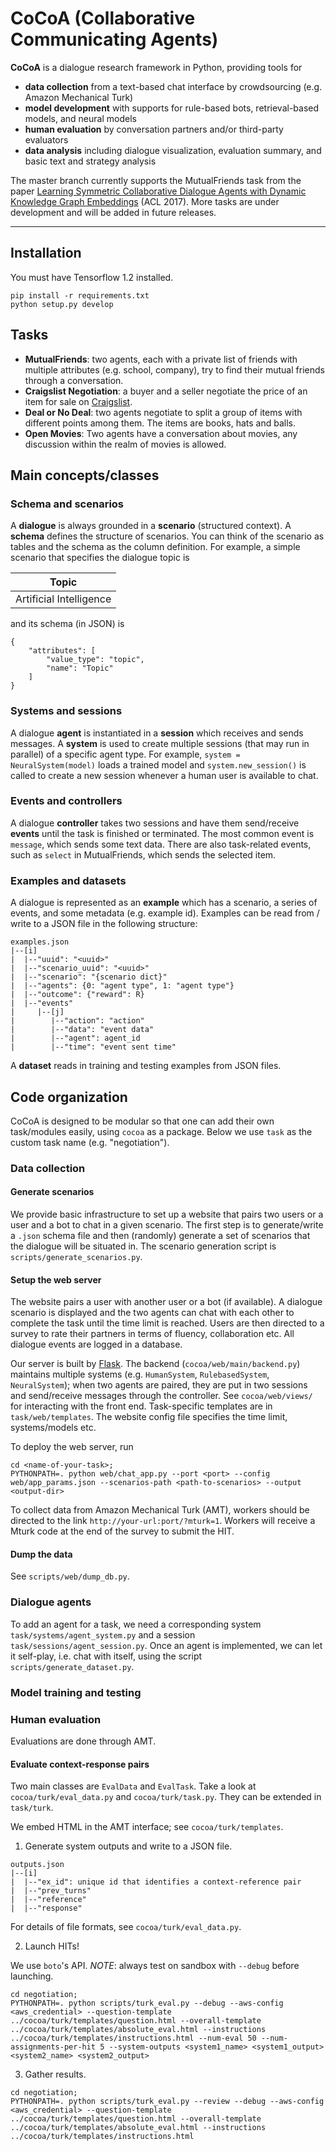 # CoCoA (Collaborative Communicating Agents)

**CoCoA** is a dialogue research framework in Python, providing tools for
- **data collection** from a text-based chat interface by crowdsourcing (e.g. Amazon Mechanical Turk)
- **model development** with supports for rule-based bots, retrieval-based models, and neural models
- **human evaluation** by conversation partners and/or third-party evaluators
- **data analysis** including dialogue visualization, evaluation summary, and basic text and strategy analysis

The master branch currently supports the MutualFriends task from the paper [Learning Symmetric Collaborative Dialogue Agents with Dynamic Knowledge Graph Embeddings](https://arxiv.org/pdf/1704.07130.pdf) (ACL 2017). More tasks are under development and will be added in future releases.

----------

## Installation
You must have Tensorflow 1.2 installed.
```
pip install -r requirements.txt
python setup.py develop
```

## Tasks
- **MutualFriends**: two agents, each with a private list of friends with multiple attributes (e.g. school, company), try to find their mutual friends through a conversation.
- **Craigslist Negotiation**: a buyer and a seller negotiate the price of an item for sale on [Craigslist](https://sfbay.craigslist.org/).
- **Deal or No Deal**: two agents negotiate to split a group of items with different points among them.  The items are books, hats and balls.
- **Open Movies**: Two agents have a conversation about movies, any discussion within the realm of movies is allowed.

## Main concepts/classes
### Schema and scenarios
A **dialogue** is always grounded in a **scenario** (structured context). A **schema** defines the structure of scenarios. You can think of the scenario as tables and the schema as the column definition. For example, a simple scenario that specifies the dialogue topic is

| Topic      | 
| -------- | 
| Artificial Intelligence  | 

and its schema (in JSON) is
```
{
    "attributes": [
        "value_type": "topic",
        "name": "Topic"
    ]
}
```
### Systems and sessions
A dialogue **agent** is instantiated in a **session** which receives and sends messages. A **system** is used to create multiple sessions (that may run in parallel) of a specific agent type. For example, ```system = NeuralSystem(model)``` loads a trained model and ```system.new_session()``` is called to create a new session whenever a human user is available to chat.

### Events and controllers
A dialogue **controller** takes two sessions and have them send/receive **events** until the task is finished or terminated. The most common event is ```message```, which sends some text data. There are also task-related events, such as ```select``` in MutualFriends, which sends the selected item. 

### Examples and datasets
A dialogue is represented as an **example** which has a scenario, a series of events, and some metadata (e.g. example id). Examples can be read from / write to a JSON file in the following structure:
```
examples.json
|--[i]
|  |--"uuid": "<uuid>"
|  |--"scenario_uuid": "<uuid>"
|  |--"scenario": "{scenario dict}"
|  |--"agents": {0: "agent type", 1: "agent type"}
|  |--"outcome": {"reward": R}
|  |--"events"
|     |--[j]
|        |--"action": "action"
|        |--"data": "event data"
|        |--"agent": agent_id
|        |--"time": "event sent time"
```
A **dataset** reads in training and testing examples from JSON files.

## Code organization
CoCoA is designed to be modular so that one can add their own task/modules easily, using `cocoa` as a package.
Below we use ```task``` as the custom task name (e.g. "negotiation").

### Data collection
#### Generate scenarios
We provide basic infrastructure to set up a website that pairs two users or a user and a bot to chat in a given scenario. The first step is to generate/write a ```.json``` schema file and then (randomly) generate a set of scenarios that the dialogue will be situated in. The scenario generation script is ```scripts/generate_scenarios.py```.

#### Setup the web server
The website pairs a user with another user or a bot (if available). A dialogue scenario is displayed and the two agents can chat with each other to complete the task until the time limit is reached. Users are then directed to a survey to rate their partners in terms of fluency, collaboration etc. All dialogue events are logged in a database.

Our server is built by [Flask](http://flask.pocoo.org/). The backend (```cocoa/web/main/backend.py```) maintains multiple systems (e.g. ```HumanSystem```, ```RulebasedSystem```, ```NeuralSystem```); when two agents are paired, they are put in two sessions and send/receive messages through the controller. See ```cocoa/web/views/``` for interacting with the front end. Task-specific templates are in ```task/web/templates```. The website config file specifies the time limit, systems/models etc.

To deploy the web server, run
```
cd <name-of-your-task>;
PYTHONPATH=. python web/chat_app.py --port <port> --config web/app_params.json --scenarios-path <path-to-scenarios> --output <output-dir>
```

To collect data from Amazon Mechanical Turk (AMT), workers should be directed to the link ```http://your-url:port/?mturk=1```. Workers will receive a Mturk code at the end of the survey to submit the HIT.

#### Dump the data
See ```scripts/web/dump_db.py```.

### Dialogue agents
To add an agent for a task, we need a corresponding system ```task/systems/agent_system.py``` and a session ```task/sessions/agent_session.py```.
Once an agent is implemented, we can let it self-play, i.e. chat with itself, using the script ```scripts/generate_dataset.py```.

### Model training and testing

### Human evaluation

Evaluations are done through AMT.

#### Evaluate context-response pairs

Two main classes are `EvalData` and `EvalTask`.
Take a look at `cocoa/turk/eval_data.py` and `cocoa/turk/task.py`.
They can be extended in `task/turk`.

We embed HTML in the AMT interface; see `cocoa/turk/templates`.

1. Generate system outputs and write to a JSON file.
```
outputs.json
|--[i]
|  |--"ex_id": unique id that identifies a context-reference pair
|  |--"prev_turns"
|  |--"reference"
|  |--"response"
```
For details of file formats, see `cocoa/turk/eval_data.py`.

2. Launch HITs! 

We use `boto`'s API. *NOTE*: always test on sandbox with `--debug` before launching.

```
cd negotiation;
PYTHONPATH=. python scripts/turk_eval.py --debug --aws-config <aws_credential> --question-template ../cocoa/turk/templates/question.html --overall-template ../cocoa/turk/templates/absolute_eval.html --instructions ../cocoa/turk/templates/instructions.html --num-eval 50 --num-assignments-per-hit 5 --system-outputs <system1_name> <system1_output> <system2_name> <system2_output>
```

3. Gather results.
```
cd negotiation;
PYTHONPATH=. python scripts/turk_eval.py --review --debug --aws-config <aws_credential> --question-template ../cocoa/turk/templates/question.html --overall-template ../cocoa/turk/templates/absolute_eval.html --instructions ../cocoa/turk/templates/instructions.html 
```
